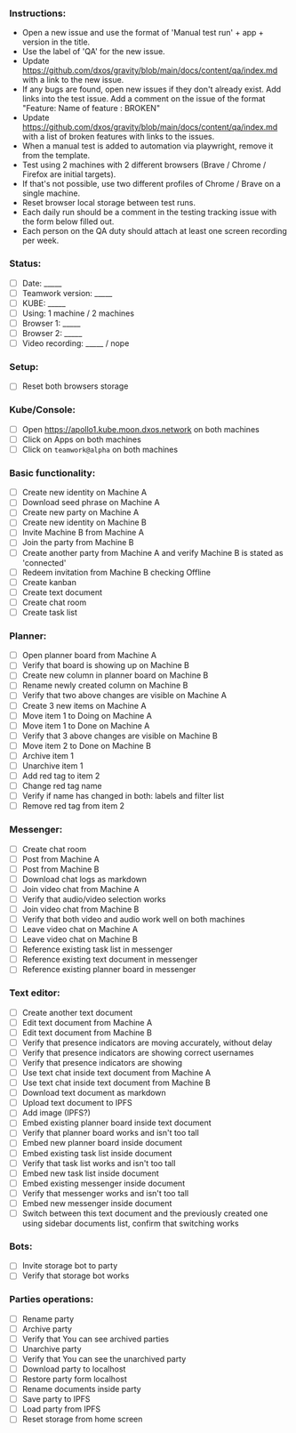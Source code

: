 ### Instructions:
* Open a new issue and use the format of 'Manual test run' + app + version in the title.
* Use the label of 'QA' for the new issue.
* Update https://github.com/dxos/gravity/blob/main/docs/content/qa/index.md with a link to the new issue.
* If any bugs are found, open new issues if they don't already exist. Add links into the test issue. Add a comment on the issue of the format "Feature: Name of feature : BROKEN"
* Update https://github.com/dxos/gravity/blob/main/docs/content/qa/index.md with a list of broken features with links to the issues.
* When a manual test is added to automation via playwright, remove it from the template.
* Test using 2 machines with 2 different browsers (Brave / Chrome / Firefox are initial targets).
* If that's not possible, use two different profiles of Chrome / Brave on a single machine.
* Reset browser local storage between test runs.
* Each daily run should be a comment in the testing tracking issue with the form below filled out.
* Each person on the QA duty should attach at least one screen recording per week.

### Status:
- [ ] Date: _____
- [ ] Teamwork version: _____
- [ ] KUBE: _____
- [ ] Using: 1 machine / 2 machines
- [ ] Browser 1: _____
- [ ] Browser 2: _____
- [ ] Video recording: _____ / nope

### Setup:
- [ ] Reset both browsers storage

### Kube/Console:
- [ ] Open https://apollo1.kube.moon.dxos.network on both machines 
- [ ] Click on Apps on both machines
- [ ] Click on `teamwork@alpha` on both machines

### Basic functionality:
- [ ] Create new identity on Machine A
- [ ] Download seed phrase on Machine A
- [ ] Create new party on Machine A
- [ ] Create new identity on Machine B
- [ ] Invite Machine B from Machine A
- [ ] Join the party from Machine B
- [ ] Create another party from Machine A and verify Machine B is stated as 'connected'
- [ ] Redeem invitation from Machine B checking Offline
- [ ] Create kanban
- [ ] Create text document
- [ ] Create chat room
- [ ] Create task list

### Planner:
- [ ] Open planner board from Machine A
- [ ] Verify that board is showing up on Machine B
- [ ] Create new column in planner board on Machine B
- [ ] Rename newly created column on Machine B
- [ ] Verify that two above changes are visible on Machine A
- [ ] Create 3 new items on Machine A
- [ ] Move item 1 to Doing on Machine A
- [ ] Move item 1 to Done on Machine A
- [ ] Verify that 3 above changes are visible on Machine B
- [ ] Move item 2 to Done on Machine B
- [ ] Archive item 1
- [ ] Unarchive item 1
- [ ] Add red tag to item 2
- [ ] Change red tag name
- [ ] Verify if name has changed in both: labels and filter list
- [ ] Remove red tag from item 2

### Messenger:
- [ ] Create chat room
- [ ] Post from Machine A
- [ ] Post from Machine B
- [ ] Download chat logs as markdown
- [ ] Join video chat from Machine A
- [ ] Verify that audio/video selection works 
- [ ] Join video chat from Machine B
- [ ] Verify that both video and audio work well on both machines
- [ ] Leave video chat on Machine A
- [ ] Leave video chat on Machine B
- [ ] Reference existing task list in messenger
- [ ] Reference existing text document in messenger
- [ ] Reference existing planner board in messenger

### Text editor:
- [ ] Create another text document
- [ ] Edit text document from Machine A
- [ ] Edit text document from Machine B
- [ ] Verify that presence indicators are moving accurately, without delay
- [ ] Verify that presence indicators are showing correct usernames 
- [ ] Verify that presence indicators are showing 
- [ ] Use text chat inside text document from Machine A
- [ ] Use text chat inside text document from Machine B
- [ ] Download text document as markdown
- [ ] Upload text document to IPFS
- [ ] Add image (IPFS?)
- [ ] Embed existing planner board inside text document
- [ ] Verify that planner board works and isn't too tall
- [ ] Embed new planner board inside document
- [ ] Embed existing task list inside document
- [ ] Verify that task list works and isn't too tall
- [ ] Embed new task list inside document 
- [ ] Embed existing messenger inside document
- [ ] Verify that messenger works and isn't too tall
- [ ] Embed new messenger inside document
- [ ] Switch between this text document and the previously created one using sidebar documents list, confirm that switching works

### Bots:
- [ ] Invite storage bot to party
- [ ] Verify that storage bot works

### Parties operations:
- [ ] Rename party
- [ ] Archive party
- [ ] Verify that You can see archived parties
- [ ] Unarchive party
- [ ] Verify that You can see the unarchived party
- [ ] Download party to localhost
- [ ] Restore party form localhost
- [ ] Rename documents inside party
- [ ] Save party to IPFS
- [ ] Load party from IPFS
- [ ] Reset storage from home screen
